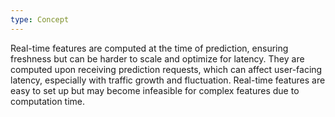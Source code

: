 ```yaml
---
type: Concept
---
```


Real-time features are computed at the time of prediction, ensuring freshness but can be harder to scale and optimize for latency. They are computed upon receiving prediction requests, which can affect user-facing latency, especially with traffic growth and fluctuation. Real-time features are easy to set up but may become infeasible for complex features due to computation time.